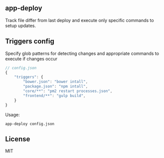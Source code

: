 ## app-deploy

Track file differ from last deploy and execute only specific commands to setup updates.

## Triggers config

Specify glob patterns for detecting changes and appropriate commands to execute if changes occur

```js
// config.json
{
	"triggers": {
		"bower.json": "bower intall",
		"package.json": "npm intall",
		"core/**": "pm2 restart processes.json",
		"frontend/**": "gulp build",
	}
}
```

Usage:

```
app-deploy config.json
```

## License
MIT
